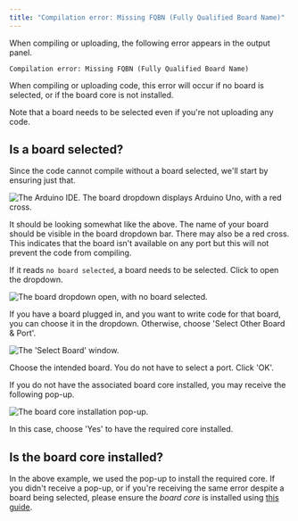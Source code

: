 ```yaml
---
title: "Compilation error: Missing FQBN (Fully Qualified Board Name)"
---
```


When compiling or uploading, the following error appears in the output panel.

```
Compilation error: Missing FQBN (Fully Qualified Board Name)
```

When compiling or uploading code, this error will occur if no board is selected, or if the board core is not installed.

Note that a board needs to be selected even if you're not uploading any code.

## Is a board selected?

Since the code cannot compile without a board selected, we'll start by ensuring just that.

![The Arduino IDE. The board dropdown displays Arduino Uno, with a red cross.](img/Arduino-Uno_no-port.png)

It should be looking somewhat like the above. The name of your board should be visible in the board dropdown bar. There may also be a red cross. This indicates that the board isn't available on any port but this will not prevent the code from compiling.

If it reads `no board selected`, a board needs to be selected. Click to open the dropdown.

![The board dropdown open, with no board selected.](img/select-other-board-and-port.png)

If you have a board plugged in, and you want to write code for that board, you can choose it in the dropdown. Otherwise, choose 'Select Other Board & Port'.

![The 'Select Board' window.](img/select-board.png)

Choose the intended board. You do not have to select a port. Click 'OK'.

If you do not have the associated board core installed, you may receive the following pop-up.

![The board core installation pop-up.](img/board-core-install-popup.png)

In this case, choose 'Yes' to have the required core installed.

## Is the board core installed?

In the above example, we used the pop-up to install the required core. If you didn't receive a pop-up, or if you're receiving the same error despite a board being selected, please ensure the *board core* is installed using [this guide](https://www.arduino.cc/en/Tutorial/getting-started-with-ide-v2/ide-v2-board-manager#installing-a-core).
